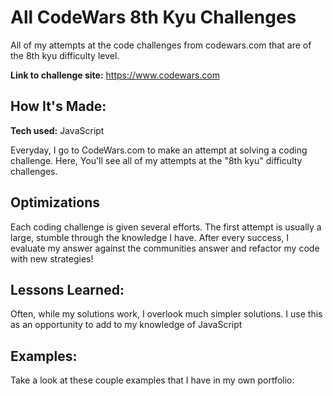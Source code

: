 # All CodeWars 8th Kyu Challenges
All of my attempts at the code challenges from codewars.com that are of the 8th kyu difficulty level.



**Link to challenge site:** https://www.codewars.com



## How It's Made:

**Tech used:** JavaScript

Everyday, I go to CodeWars.com to make an attempt at solving a coding challenge.  Here, You'll see all of my attempts at the "8th kyu" difficulty challenges.

## Optimizations

Each coding challenge is given several efforts.  The first attempt is usually a large, stumble through the knowledge I have.  After every success, I evaluate my answer against the communities answer and refactor my code with new strategies!

## Lessons Learned:

Often, while my solutions work, I overlook much simpler solutions.  I use this as an opportunity to add to my knowledge of JavaScript

## Examples:
Take a look at these couple examples that I have in my own portfolio:

